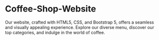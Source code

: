 # Coffee-Shop-Website
Our website, crafted with HTML5, CSS, and Bootstrap 5, offers a seamless and visually appealing experience. Explore our diverse menu, discover our top categories, and indulge in the world of coffee.
